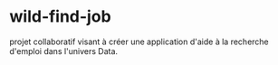 # wild-find-job
projet collaboratif visant à créer une application d'aide à la recherche d'emploi dans l'univers Data.
